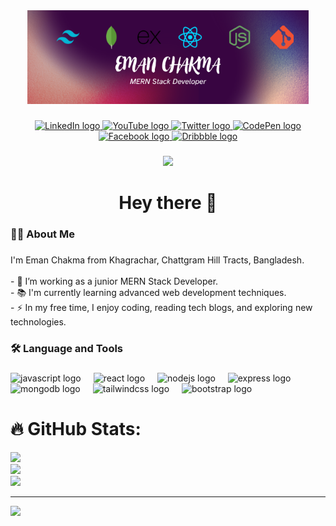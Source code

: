 <div align="center">
  <img height="150" src="./assets/banner.png" />
</div>

###

<div align="center">
  <a href="https://linkedin.com/in/emancht" target="_blank" rel="noopener noreferrer">
    <img src="https://img.shields.io/static/v1?message=LinkedIn&logo=linkedin&label=&color=0077B5&logoColor=white&labelColor=&style=for-the-badge" height="25" alt="LinkedIn logo" />
  </a>
  <a href="https://www.youtube.com/@emancht" target="_blank" rel="noopener noreferrer">
    <img src="https://img.shields.io/static/v1?message=Youtube&logo=youtube&label=&color=FF0000&logoColor=white&labelColor=&style=for-the-badge" height="25" alt="YouTube logo" />
  </a>
  <a href="https://twitter.com/emancht" target="_blank" rel="noopener noreferrer">
    <img src="https://img.shields.io/static/v1?message=Twitter&logo=twitter&label=&color=1DA1F2&logoColor=white&labelColor=&style=for-the-badge" height="25" alt="Twitter logo" />
  </a>
  <a href="https://codepen.io/emancht" target="_blank" rel="noopener noreferrer">
    <img src="https://img.shields.io/static/v1?message=CodePen&logo=codepen&label=&color=000000&logoColor=white&labelColor=&style=for-the-badge" height="25" alt="CodePen logo" />
  </a>
  <a href="https://facebook.com/emancht" target="_blank" rel="noopener noreferrer">
    <img src="https://img.shields.io/static/v1?message=Facebook&logo=facebook&label=&color=1877F2&logoColor=white&labelColor=&style=for-the-badge" height="25" alt="Facebook logo" />
  </a>

  <a href="https://dribbble.com/emancht" target="_blank" rel="noopener noreferrer">
    <img src="https://img.shields.io/static/v1?message=Dribbble&logo=dribbble&label=&color=EA4C89&logoColor=white&labelColor=&style=for-the-badge" height="25" alt="Dribbble logo" />
  </a>
  
</div>

###

<div align="center">
  <img src="https://visitor-badge.laobi.icu/badge?page_id=yourusername.yourusername&" />
</div>

###

<h1 align="center">Hey there 👋</h1>

###

<h3 align="left">👩‍💻  About Me</h3>

###

<p align="left">I'm Eman Chakma from Khagrachar, Chattgram Hill Tracts, Bangladesh.<br><br>- 🔭 I’m working as a junior MERN Stack Developer.<br>- 📚 I'm currently learning advanced web development techniques.<br>- ⚡ In my free time, I enjoy coding, reading tech blogs, and exploring new technologies.</p>

###

<h3 align="left">🛠 Language and Tools</h3>

###

<div align="left">
  <img src="https://cdn.jsdelivr.net/gh/devicons/devicon/icons/javascript/javascript-original.svg" height="40" alt="javascript logo" />
  <img width="12" />
  <img src="https://cdn.jsdelivr.net/gh/devicons/devicon/icons/react/react-original-wordmark.svg" height="40" alt="react logo" />
  <img width="12" />
  <img src="https://cdn.jsdelivr.net/gh/devicons/devicon/icons/nodejs/nodejs-original-wordmark.svg" height="40" alt="nodejs logo" />
  <img width="12" />
  <img src="https://skillicons.dev/icons?i=express" height="40" alt="express logo" />
  <img width="12" />
  <img src="https://cdn.jsdelivr.net/gh/devicons/devicon/icons/mongodb/mongodb-original-wordmark.svg" height="40" alt="mongodb logo" />
  <img width="12" />
  <img src="https://skillicons.dev/icons?i=tailwind" height="40" alt="tailwindcss logo" />
  <img width="12" />
  <img src="https://cdn.jsdelivr.net/gh/devicons/devicon/icons/bootstrap/bootstrap-original-wordmark.svg" height="40" alt="bootstrap logo" />
</div>

###

# 🔥 GitHub Stats:

![](https://github-readme-stats.vercel.app/api?username=emancht&theme=dark&hide_border=false&include_all_commits=true&count_private=true)<br/>
![](https://github-readme-streak-stats.herokuapp.com/?user=emancht&theme=dark&hide_border=false)<br/>
![](https://github-readme-stats.vercel.app/api/top-langs/?username=emancht&theme=dark&hide_border=false&include_all_commits=true&count_private=true&layout=compact)

---

[![](https://visitcount.itsvg.in/api?id=amitbd599&icon=0&color=0)](https://visitcount.itsvg.in)
